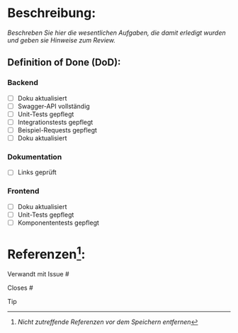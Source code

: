 # Beschreibung:

*Beschreben Sie hier die wesentlichen Aufgaben, die damit erledigt wurden und geben sie Hinweise zum Review.*

## Definition of Done (DoD):
<!-- Je nach Service bitte nicht relevanten Teil entfernen-->

<!-- Backend -->
### Backend ###
- [ ] Doku aktualisiert
- [ ] Swagger-API vollständig
- [ ] Unit-Tests gepflegt
- [ ] Integrationstests gepflegt
- [ ] Beispiel-Requests gepflegt
- [ ] Doku aktualisiert

<!-- Dokumentation -->
### Dokumentation
- [ ] Links geprüft

<!-- Frontend -->
### Frontend
- [ ] Doku aktualisiert
- [ ] Unit-Tests gepflegt
- [ ] Komponententests gepflegt

# Referenzen[^1]:

Verwandt mit Issue #

Closes #

> [!TIP]
> [^1]: _Nicht zutreffende Referenzen vor dem Speichern entfernen_
